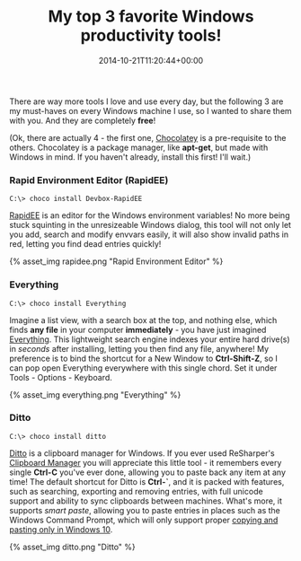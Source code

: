 ﻿---
title: My top 3 favorite Windows productivity tools!
date: 2014-10-21T11:20:44+00:00
---
There are way more tools I love and use every day, but the following 3 are my must-haves on every Windows machine I use, so I wanted to share them with you. And they are completely **free**!

<!-- more -->

(Ok, there are actually 4 - the first one, [Chocolatey](https://chocolatey.org/) is a pre-requisite to the others. Chocolatey is a package manager, like **apt-get**, but made with Windows in mind. If you haven't already, install this first! I'll wait.)

### Rapid Environment Editor (RapidEE)

<div class="nuget-badge">
  <code>C:\&gt; choco install Devbox-RapidEE</code>
</div>

[RapidEE](http://www.rapidee.com) is an editor for the Windows environment variables! No more being stuck squinting in the unresizeable Windows dialog, this tool will not only let you add, search and modify envvars easily, it will also show invalid paths in red, letting you find dead entries quickly!

{% asset_img rapidee.png "Rapid Environment Editor" %}

### Everything

<div class="nuget-badge">
  <code>C:\&gt; choco install Everything</code>
</div>

Imagine a list view, with a search box at the top, and nothing else, which finds **any file** in your computer **immediately** - you have just imagined [Everything](http://www.voidtools.com/). This lightweight search engine indexes your entire hard drive(s) in _seconds_ after installing, letting you then find any file, anywhere! My preference is to bind the shortcut for a New Window to **Ctrl-Shift-Z**, so I can pop open Everything everywhere with this single chord. Set it under Tools - Options - Keyboard.

{% asset_img everything.png "Everything" %}

### Ditto

<div class="nuget-badge">
  <code>C:\&gt; choco install ditto</code>
</div>

[Ditto](http://ditto-cp.sourceforge.net/) is a clipboard manager for Windows. If you ever used ReSharper's [Clipboard Manager](https://www.jetbrains.com/resharper/webhelp/Coding_Assistance__Multiple_Entries_Clipboard.html) you will appreciate this little tool - it remembers every single **Ctrl-C** you've ever done, allowing you to paste back any item at any time! The default shortcut for Ditto is **Ctrl-\`**, and it is packed with features, such as searching, exporting and removing entries, with full unicode support and ability to sync clipboards between machines. What's more, it supports *smart paste*, allowing you to paste entries in places such as the Windows Command Prompt, which will only support proper [copying and pasting only in Windows 10](http://www.hanselman.com/blog/Windows10GetsAFreshCommandPromptAndLotsOfHotkeys.aspx).

{% asset_img ditto.png "Ditto" %}